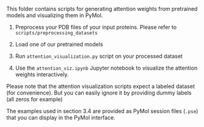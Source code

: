 This folder contains scripts for generating attention weights from pretrained models and visualizing them in PyMol.

1. Preprocess your PDB files of your input proteins. Please refer to `scripts/preprocessing_datasets`

2. Load one of our pretrained models 

3. Run `attention_visualization.py` script on your processed dataset

4. Use the `attention_viz.ipynb` Jupyter notebook to visualize the attention weights interactively. 

Please note that the attention visualization scripts expect a labeled dataset (for convenience). But you can easily ignore it by providing dummy labels (all zeros for example) 

The examples used in section 3.4 are provided as PyMol session files (`.pse`) that you can display in the PyMol interface.